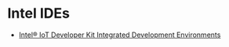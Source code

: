 Intel IDEs
==

- [Intel® IoT Developer Kit Integrated Development Environments](https://software.intel.com/en-us/iot/software/ide)

